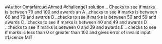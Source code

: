 #Author
Omarfarouq Ahmed
#challenge1 solution
.. Checks to see if marks is between 79 and 100 and awards an A
..checks to see if marks is between 60 and 79 and awards B
..checks to see if marks is between 50 and 59 and awards C
..checks to see if marks is between 40 and 49 and awards D
..checks to see if marks is between 0 and 39 and awards E
.. checks to see if marks is less than 0 or greater than 100 and gives error of invalid input
#Licence 
MIT